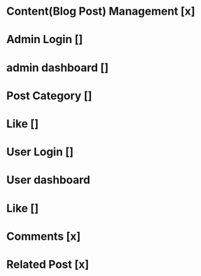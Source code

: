 <!-- Features -->
# Content(Blog Post) Management  [x]
<!-- Admin Panel -->
# Admin Login  []
# admin dashboard []
# Post Category  []
# Like   [] 

<!-- User -->
# User Login  []
# User dashboard
# Like   []
# Comments [x]

<!-- front page -->
# Related Post [x]
